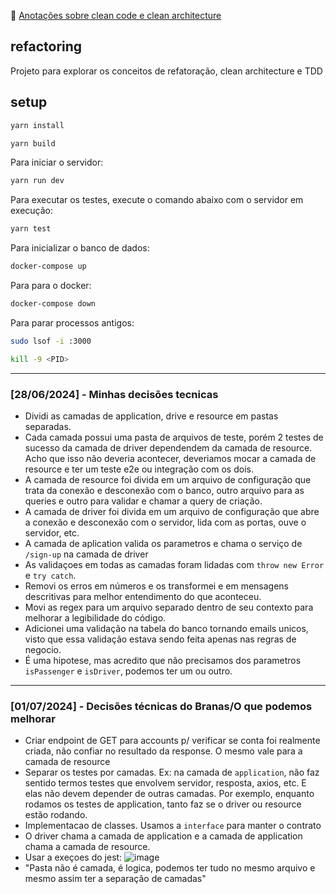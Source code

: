 📓 [Anotações sobre clean code e clean architecture](https://gist.github.com/reginadiana/331e3c0e9d688d45d40e0c2366803f60)

## refactoring

Projeto para explorar os conceitos de refatoração, clean architecture e TDD

## setup

```bash
yarn install
```

```bash
yarn build
```

Para iniciar o servidor:

```bash
yarn run dev
```

Para executar os testes, execute o comando abaixo com o servidor em execução:

```bash
yarn test
```

Para inicializar o banco de dados: 

```bash
docker-compose up
```

Para para o docker: 

```bash
docker-compose down
```

Para parar processos antigos:

```bash
sudo lsof -i :3000
```

```bash
kill -9 <PID>
```

--- 

### [28/06/2024] - Minhas decisões tecnicas

- Dividi as camadas de application, drive e resource em pastas separadas.
- Cada camada possui uma pasta de arquivos de teste, porém 2 testes de sucesso da camada de driver
dependendem da camada de resource. Acho que isso não deveria acontecer, deveriamos mocar a camada de 
resource e ter um teste e2e ou integração com os dois. 
- A camada de resource foi divida em um arquivo de configuração que trata da conexão e desconexão com o banco, outro arquivo para as queries e outro para validar e chamar a query de criação.
- A camada de driver foi divida em um arquivo de configuração que abre a conexão e desconexão com o servidor, lida com as portas, ouve o servidor, etc.
- A camada de aplication valida os parametros e chama o serviço de `/sign-up` na camada de driver
- As validaçoes em todas as camadas foram lidadas com `throw new Error` e `try catch`.
- Removi os erros em números e os transformei e em mensagens descritivas para melhor entendimento do que
aconteceu.
- Movi as regex para um arquivo separado dentro de seu contexto para melhorar a legibilidade do código.
- Adicionei uma validação na tabela do banco tornando emails unicos, visto que essa validação estava 
sendo feita apenas nas regras de negocio.
- É uma hipotese, mas acredito que não precisamos dos parametros `isPassenger` e `isDriver`, podemos 
ter um ou outro.
--- 

### [01/07/2024] - Decisões técnicas do Branas/O que podemos melhorar

- Criar endpoint de GET para accounts p/ verificar se conta foi realmente criada, não confiar no resultado da response. O mesmo vale para a camada de resource
- Separar os testes por camadas. Ex: na camada de `application`, não faz sentido termos testes que envolvem servidor, resposta, axios, etc. E elas não devem depender de outras camadas. Por exemplo, enquanto rodamos os testes de application, tanto faz se o driver ou resource estão rodando.
- Implementacao de classes. Usamos a `interface` para manter o contrato 
- O driver chama a camada de application e a camada de application chama a camada de resource. 
- Usar a exeçoes do jest: ![image](https://github.com/reginadiana/refactoring/assets/46378210/8cebfb6c-1bc0-43ca-8995-bc841aebbb24)
- "Pasta não é camada, é logica, podemos ter tudo no mesmo arquivo e mesmo assim ter a separação de camadas"

